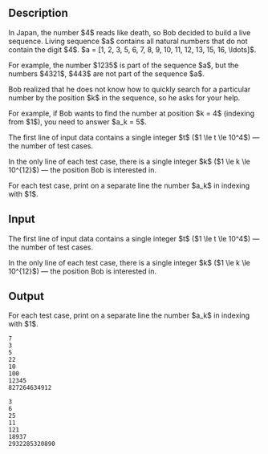 ## Description

<div><p>In Japan, the number $4$ reads like death, so Bob decided to build a <span class="tex-font-style-it">live sequence</span>. <span class="tex-font-style-it">Living sequence</span> $a$ contains all natural numbers that do not contain the digit $4$. $a = [1, 2, 3, 5, 6, 7, 8, 9, 10, 11, 12, 13, 15, 16, \ldots]$.</p><p>For example, the number $1235$ is part of the sequence $a$, but the numbers $4321$, $443$ are not part of the sequence $a$.</p><p>Bob realized that he does not know how to quickly search for a particular number by the position $k$ in the sequence, so he asks for your help.</p><p>For example, if Bob wants to find the number at position $k = 4$ (indexing from $1$), you need to answer $a_k = 5$.</p></div><div class="input-specification"><p>The first line of input data contains a single integer $t$ ($1 \le t \le 10^4$)&nbsp;— the number of test cases.</p><p>In the only line of each test case, there is a single integer $k$ ($1 \le k \le 10^{12}$)&nbsp;— the position Bob is interested in.</p></div><div class="output-specification"><p>For each test case, print on a separate line the number $a_k$ in indexing with $1$.</p></div>

## Input

<p>The first line of input data contains a single integer $t$ ($1 \le t \le 10^4$)&nbsp;— the number of test cases.</p><p>In the only line of each test case, there is a single integer $k$ ($1 \le k \le 10^{12}$)&nbsp;— the position Bob is interested in.</p>

## Output

<p>For each test case, print on a separate line the number $a_k$ in indexing with $1$.</p>





```input1|2,4,6,8
7
3
5
22
10
100
12345
827264634912
```




```output1
3
6
25
11
121
18937
2932285320890
```


